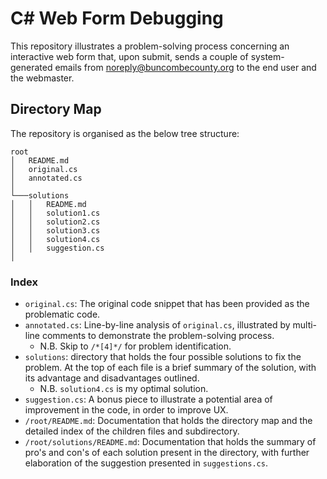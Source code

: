 # C# Web Form Debugging

This repository illustrates a problem-solving process concerning an interactive web form that, upon submit, sends a couple of system-generated emails from noreply@buncombecounty.org to the end user and the webmaster. 


## Directory Map

The repository is organised as the below tree structure:

```
root
│   README.md
│   original.cs
│   annotated.cs    
│
└───solutions
│   │   README.md
│   │   solution1.cs
│   │   solution2.cs
│   │   solution3.cs
│   │   solution4.cs
│   │   suggestion.cs
│
```

### Index

- `original.cs`: The original code snippet that has been provided as the problematic code.
- `annotated.cs`: Line-by-line analysis of `original.cs`, illustrated by multi-line comments to demonstrate the problem-solving process.
    - N.B. Skip to `/*[4]*/` for problem identification.
- `solutions`: directory that holds the four possible solutions to fix the problem. At the top of each file is a brief summary of the solution, with its advantage and disadvantages outlined. 
    - N.B. `solution4.cs` is my optimal solution.
- `suggestion.cs`: A bonus piece to illustrate a potential area of improvement in the code, in order to improve UX. 
- `/root/README.md`: Documentation that holds the directory map and the detailed index of the children files and subdirectory.
- `/root/solutions/README.md`: Documentation that holds the summary of pro's and con's of each solution present in the directory, with further elaboration of the suggestion presented in `suggestions.cs`.
